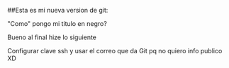 
##Esta es mi nueva version de git:

"Como" pongo mi titulo en negro?


Bueno al final hize lo siguiente

Configurar clave ssh y usar el correo que da Git pq no quiero info publico XD
